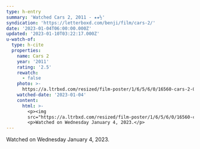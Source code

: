 ```yaml
---
type: h-entry
summary: 'Watched Cars 2, 2011 - ★★½'
syndication: 'https://letterboxd.com/benji/film/cars-2/'
date: '2023-01-04T06:00:00.000Z'
updated: '2023-01-10T03:22:17.000Z'
u-watch-of:
  type: h-cite
  properties:
    name: Cars 2
    year: '2011'
    rating: '2.5'
    rewatch:
      - false
    photo: >-
      https://a.ltrbxd.com/resized/film-poster/1/6/5/6/0/16560-cars-2-0-600-0-900-crop.jpg?v=cb91a3561f
    watched-date: '2023-01-04'
    content:
      html: >-
        <p><img
        src="https://a.ltrbxd.com/resized/film-poster/1/6/5/6/0/16560-cars-2-0-600-0-900-crop.jpg?v=cb91a3561f"/></p>
        <p>Watched on Wednesday January 4, 2023.</p>
---
```

Watched on Wednesday January 4, 2023.
